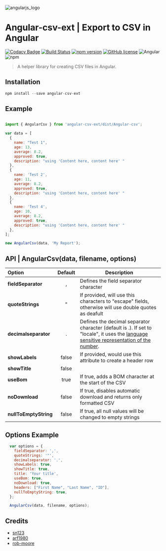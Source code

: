 ![angularjs_logo](https://user-images.githubusercontent.com/4659608/37036392-9bf53686-2160-11e8-95fc-bbab638d7d60.png)

# Angular-csv-ext | Export to CSV  in Angular


[![Codacy Badge](https://api.codacy.com/project/badge/Grade/e2133aa828054d7c865563b50100eb8b)](https://www.codacy.com/app/me_101/angular-csv-ext?utm_source=github.com&amp;utm_medium=referral&amp;utm_content=alhazmy13/angular-csv-ext&amp;utm_campaign=Badge_Grade)
[![Build Status](https://travis-ci.org/alhazmy13/angular-csv-ext.svg?branch=master)](https://travis-ci.org/alhazmy13/angular-csv-ext)
[![npm version](https://badge.fury.io/js/angular-csv-ext.svg)](https://badge.fury.io/js/angular-csv-ext)
[![GitHub license](https://img.shields.io/github/license/alhazmy13/angular-csv-ext.svg)](https://github.com/alhazmy13/angular-csv-ext)
![Angular](https://img.shields.io/badge/Angular-%3E%3D5.0-red.svg)
![npm](https://img.shields.io/npm/dm/angular-csv-ext.svg)

> A helper library for creating CSV files in Angular.
> 

## Installation 

```javascript
npm install --save angular-csv-ext
```

## Example 
```javascript

import { AngularCsv } from 'angular-csv-ext/dist/Angular-csv';

var data = [
  {
    name: "Test 1",
    age: 13,
    average: 8.2,
    approved: true,
    description: "using 'Content here, content here' "
  },
  {
    name: 'Test 2',
    age: 11,
    average: 8.2,
    approved: true,
    description: "using 'Content here, content here' "
  },
  {
    name: 'Test 4',
    age: 10,
    average: 8.2,
    approved: true,
    description: "using 'Content here, content here' "
  },
];

new AngularCsv(data, 'My Report');

```

## API | **AngularCsv(data, filename, options)**


| Option        | Default           | Description  |
| :------------- |:-------------:| -----|
| **fieldSeparator**      | , | Defines the field separator character |
| **quoteStrings**      | "      | If provided, will use this characters to "escape" fields, otherwise will use double quotes as deafult |
| **decimalseparator** | .      | Defines the decimal separator character (default is .). If set to "locale", it uses the [language sensitive representation of the number](https://developer.mozilla.org/en-US/docs/Web/JavaScript/Reference/Global_Objects/Number/toLocaleString).|
| **showLabels** | false      | If provided, would use this attribute to create a header row |
| **showTitle** | false      |   |
| **useBom** | true      | If true, adds a BOM character at the start of the CSV |
| **noDownload** | false      | If true, disables automatic download and returns only formatted CSV |
| **nullToEmptyString** | false      | If true, all null values will be changed to empty strings |


## Options Example

```javascript
  var options = { 
    fieldSeparator: ',',
    quoteStrings: '"',
    decimalseparator: '.',
    showLabels: true, 
    showTitle: true,
    title: 'Your title',
    useBom: true,
    noDownload: true,
    headers: ["First Name", "Last Name", "ID"],
    nullToEmptyString: true,
  };

  AngularCsv(data, filename, options);

```

## Credits



 * [sn123](https://github.com/sn123)
 * [arf1980](https://github.com/arf1980)
 * [rob-moore](https://github.com/rob-moore)